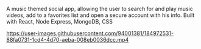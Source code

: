 A music themed social app, allowing the user to search for and play music videos, add to a favorites list and open a secure account with his info. Built with React, Node Express, MongoDB, CSS



https://user-images.githubusercontent.com/94001381/184972531-88fa0731-1cd4-4d70-aeba-008eb0036dcc.mp4


